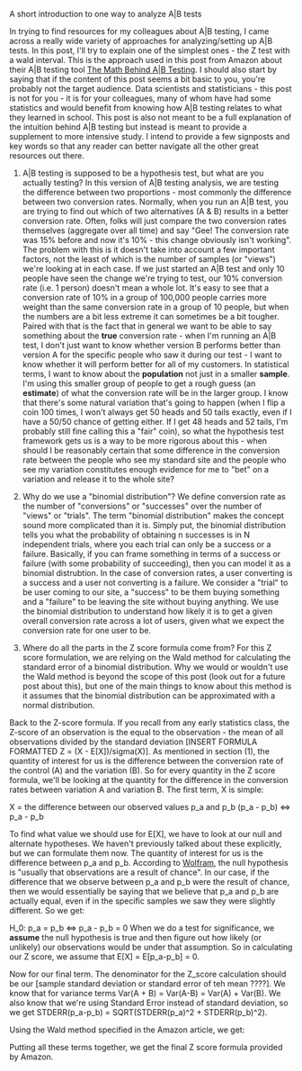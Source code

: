 A short introduction to one way to analyze A|B tests

In trying to find resources for my colleagues about A|B testing, I came across a really wide variety of approaches for analyzing/setting up A|B tests. In this post, I'll try to explain one of the simplest ones - the Z test with a wald interval. This is the approach used in this post from Amazon about their A|B testing tool [The Math Behind A|B Testing](https://developer.amazon.com/public/apis/manage/ab-testing/doc/math-behind-ab-testing). I should also start by saying that if the content of this post seems a bit basic to you, you're probably not the target audience. Data scientists and statisticians - this post is not for you - it is for your colleagues, many of whom have had some statistics and would benefit from knowing how A|B testing relates to what they learned in school. This post is also not meant to be a full explanation of the intuition behind A|B testing but instead is meant to provide a supplement to more intensive study. I intend to provide a few signposts and key words so that any reader can better navigate all the other great resources out there.

1. A|B testing is supposed to be a hypothesis test, but what are you actually testing?
In this version of A|B testing analysis, we are testing the difference between two proportions - most commonly the difference between two conversion rates. Normally, when you run an A|B test, you are trying to find out which of two alternatives (A & B) results in a better conversion rate. Often, folks will just compare the two conversion rates themselves (aggregate over all time) and say 
"Gee! The conversion rate was 15% before and now it's 10% - this change obviously isn't working". The problem with this is it doesn't take into account a few important factors, not the least of which is the number of samples (or "views") we're looking at in each case. If we just started an A|B test and only 10 people have seen the change we're trying to test, our 10% conversion rate (i.e. 1 person) doesn't mean a whole lot. It's easy to see that a conversion rate of 10% in a group of 100,000 people carries more weight than the same conversion rate in a group of 10 people, but when the numbers are a bit less extreme it can sometimes be a bit tougher. Paired with that is the fact that in general we want to be able to say something about the **true** conversion rate - when I'm running an A|B test, I don't just want to know whether version B performs better than version A for the specific people who saw it during our test - I want to know whether it will perform better for all of my customers. In statistical terms, I want to know about the **population** not just in a smaller **sample**. I'm using this smaller group of people to get a rough guess (an **estimate**) of what the conversion rate will be in the larger group. I know that there's some natural variation that's going to happen (when I flip a coin 100 times, I won't always get 50 heads and 50 tails exactly, even if I have a 50/50 chance of getting either. If I get 48 heads and 52 tails, I'm probably still fine calling this a "fair" coin), so what the hypothesis test framework gets us is a way to be more rigorous about this - when should I be reasonably certain that some difference in the conversion rate between the people who see my standard site and the people who see my variation constitutes enough evidence for me to "bet" on a variation and release it to the whole site? 

2. Why do we use a "binomial distribution"?
We define conversion rate as the number of "conversions" or "successes" over the number of "views" or "trials". The term "binomial distribution" makes the concept sound more complicated than it is. Simply put, the binomial distribution tells you what the probability of obtaining n successes is in N independent trials, where you each trial can only be a success or a failure. Basically, if you can frame something in terms of a success or failure (with some probability of succeeding), then you can model it as a binomial distrubtion. In the case of conversion rates, a user converting is a success and a user not converting is a failure. We consider a "trial" to be user coming to our site, a "success" to be them buying something and a "failure" to be leaving the site without buying anything. We use the binomial distribution to understand how likely it is to get a given overall conversion rate across a lot of users, given what we expect the conversion rate for one user to be.

3. Where do all the parts in the Z score formula come from?
For this Z score formulation, we are relying on the Wald method for calculating the standard error of a binomial distribution. Why we would or wouldn't use the Wald method is beyond the scope of this post (look out for a future post about this), but one of the main things to know about this method is it assumes that the binomial distribution can be approximated with a normal distribution. 

Back to the Z-score formula. If you recall from any early statistics class,  the Z-score of an observation is the equal to the observation - the mean of all observations divided by the standard deviation [INSERT FORMULA FORMATTED Z = (X - E[X])/sigma(X)]. As mentioned in section (1), the quantity of interest for us is the difference between the conversion rate of the control (A) and the variation (B). So for every quantity in the Z score formula, we'll be looking at the quantity for the difference in the conversion rates between variation A and variation B. The first term, X is simple:

X = the difference between our observed values p_a and p_b (p_a - p_b) <=> p_a - p_b

To find what value we should use for E[X], we have to look at our null and alternate hypotheses. We haven't previously talked about these explicitly, but we can formulate them now. The quantity of interest for us is the difference between p_a and p_b. According to [Wolfram](http://mathworld.wolfram.com/NullHypothesis.html), the null hypothesis is "usually that observations are a result of chance". In our case, if the difference that we observe between p_a and p_b were the result of chance, then we would essentially be saying that we believe that p_a and p_b are actually equal, even if in the specific samples we saw they were slightly different. So we get:

H_0: p_a = p_b <=> p_a - p_b = 0
When we do a test for significance, we **assume** the null hypothesis is true and then figure out how likely (or unlikely) our observations would be under that assumption. So in calculating our Z score, we assume that E[X] = E[p_a-p_b] = 0.

Now for our final term. The denominator for the Z_score calculation should be our [sample standard deviation or standard error of teh mean ????]. We know that for variance terms Var(A + B) = Var(A-B) =  Var(A) + Var(B). We also know that we're using Standard Error instead of standard deviation, so we get STDERR(p_a-p_b) = SQRT(STDERR(p_a)^2 + STDERR(p_b)^2).

Using the Wald method specified in the Amazon article, we get:

Putting all these terms together, we get the final Z score formula provided by Amazon.